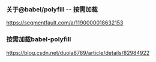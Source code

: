 ### 关于@babel/polyfill -- 按需加载
https://segmentfault.com/a/1190000018632153

### 按需加载babel-polyfill
https://blog.csdn.net/duola8789/article/details/82984922

### 







